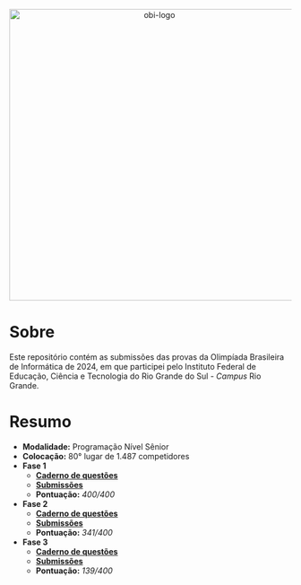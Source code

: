 <p align="center">
    <picture>
        <source media="(prefers-color-scheme: dark)" srcset="https://olimpiada.ic.unicamp.br/static/extras/misc/logo-obi2024.svg">
        <source media="(prefers-color-scheme: light)" srcset="https://olimpiada.ic.unicamp.br/static/extras/misc/logo-obi2024-preto.svg">
        <img src="https://olimpiada.ic.unicamp.br/static/extras/misc/logo-obi2024-preto.svg" width="520" alt="obi-logo">
    </picture>
</p>

# Sobre

Este repositório contém as submissões das provas da Olimpíada Brasileira de Informática de 2024, em que participei pelo Instituto Federal de Educação, Ciência e Tecnologia do Rio Grande do Sul - _Campus_ Rio Grande.

# Resumo

- **Modalidade:** Programação Nível Sênior
- **Colocação:** 80° lugar de 1.487 competidores
- **Fase 1**
    - [**Caderno de questões**](fase_1/caderno_questoes.pdf)
    - [**Submissões**](fase_1)
    - **Pontuação:** _400/400_
- **Fase 2**
    - [**Caderno de questões**](fase_2/caderno_questoes.pdf)
    - [**Submissões**](fase_2)
    - **Pontuação:** _341/400_
- **Fase 3**
    - [**Caderno de questões**](fase_3/caderno_questoes.pdf)
    - [**Submissões**](fase_3)
    - **Pontuação:** _139/400_
